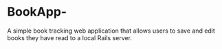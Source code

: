 # BookApp-
A simple book tracking web application that allows users to save and edit books they have read to a local Rails server.

